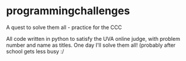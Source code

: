 # programmingchallenges
A quest to solve them all - practice for the CCC

All code written in python to satisfy the UVA online judge, with problem number and name as titles. 
One day I'll solve them all! (probably after school gets less busy :/
